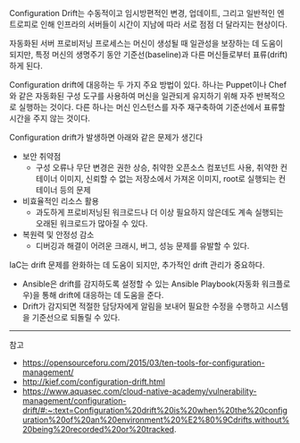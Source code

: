 Configuration Drift는 수동적이고 임시방편적인 변경, 업데이트, 그리고 일반적인 엔트로피로 인해 인프라의 서버들이 시간이 지남에 따라 서로 점점 더 달라지는 현상이다.

자동화된 서버 프로비저닝 프로세스는 머신이 생성될 때 일관성을 보장하는 데 도움이 되지만, 특정 머신의 생명주기 동안 기준선(baseline)과 다른 머신들로부터 표류(drift)하게 된다.

Configuration drift에 대응하는 두 가지 주요 방법이 있다. 하나는 Puppet이나 Chef와 같은 자동화된 구성 도구를 사용하여 머신을 일관되게 유지하기 위해 자주 반복적으로 실행하는 것이다. 다른 하나는 머신 인스턴스를 자주 재구축하여 기준선에서 표류할 시간을 주지 않는 것이다.

Configuration drift가 발생하면 아래와 같은 문제가 생긴다

- 보안 취약점
  - 구성 오류나 무단 변경은 권한 상승, 취약한 오픈소스 컴포넌트 사용, 취약한 컨테이너 이미지, 신뢰할 수 없는 저장소에서 가져온 이미지, root로 실행되는 컨테이너 등의 문제
- 비효율적인 리소스 활용
  - 과도하게 프로비저닝된 워크로드나 더 이상 필요하지 않은데도 계속 실행되는 오래된 워크로드가 많아질 수 있다.
- 복원력 및 안정성 감소
  - 디버깅과 해결이 어려운 크래시, 버그, 성능 문제를 유발할 수 있다.

IaC는 drift 문제를 완화하는 데 도움이 되지만, 추가적인 drift 관리가 중요하다.

- Ansible은 drift를 감지하도록 설정할 수 있는 Ansible Playbook(자동화 워크플로우)을 통해 drift에 대응하는 데 도움을 준다.
- Drift가 감지되면 적절한 담당자에게 알림을 보내어 필요한 수정을 수행하고 시스템을 기준선으로 되돌릴 수 있다.

---
참고

- <https://opensourceforu.com/2015/03/ten-tools-for-configuration-management/>
- <http://kief.com/configuration-drift.html>
- <https://www.aquasec.com/cloud-native-academy/vulnerability-management/configuration-drift/#:~:text=Configuration%20drift%20is%20when%20the%20configuration%20of%20an%20environment%20%E2%80%9Cdrifts,without%20being%20recorded%20or%20tracked>.
